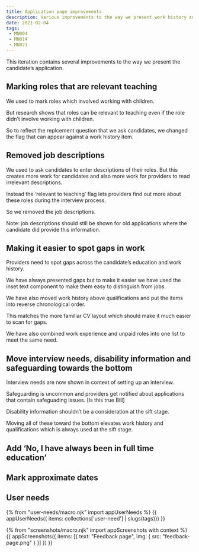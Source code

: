 ```yaml
---
title: Application page improvements
description: Various improvements to the way we present work history and other parts of the application details page
date: 2021-02-04
tags:
 - MN004
 - MN014
 - MN021
---
```


This iteration contains several improvements to the way we present the candidate’s application.

## Marking roles that are relevant teaching

We used to mark roles which involved working with children.

But research shows that roles can be relevant to teaching even if the role didn’t involve working with children.

So to reflect the replcement question that we ask candidates, we changed the flag that can appear against a work history item.

## Removed job descriptions

We used to ask candidates to enter descriptions of their roles. But this creates more work for candidates and also more work for providers to read irrelevant descriptions.

Instead the ‘relevant to teaching’ flag lets providers find out more about these roles during the interview process.

So we removed the job descriptions.

Note: job descriptions should still be shown for old applications where the candidate did provide this information.

## Making it easier to spot gaps in work

Providers need to spot gaps across the candidate’s education and work history.

We have always presented gaps but to make it easier we have used the inset text component to make them easy to distinguish from jobs.

We have also moved work history above qualifications and put the items into reverse chronological order.

This matches the more familiar CV layout which should make it much easier to scan for gaps.

We have also combined work experience and unpaid roles into one list to meet the same need.

## Move interview needs, disability information and safeguarding towards the bottom

Interview needs are now shown in context of setting up an interview.

Safeguarding is uncommon and providers get notified about applications that contain safeguading issues. [Is this true Bill]

Disability information shouldn’t be a consideration at the sift stage.

Moving all of these toward the bottom elevates work history and qualifications which is always used at the sift stage.

## Add ‘No, I have always been in full time education’

## Mark approximate dates

## User needs

{% from "user-needs/macro.njk" import appUserNeeds %}
{{ appUserNeeds({ items: collections['user-need'] | slugs(tags)}) }}

{% from "screenshots/macro.njk" import appScreenshots with context %}
{{ appScreenshots({
  items: [{
    text: "Feedback page",
    img: {
      src: "feedback-page.png"
    }
  }]
}) }}
